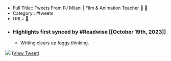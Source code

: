 - Full Title:: Tweets From PJ Milani | Film & Animation Teacher 🥷 🚢
- Category:: #tweets
- URL:: [🔗](https://twitter.com/milanicreative)
- ### Highlights first synced by #Readwise [[October 19th, 2023]]
    - Writing clears up foggy thinking. 

![](https://pbs.twimg.com/media/F8uUlr8bYAAEujS.png) ([View Tweet](https://twitter.com/milanicreative/status/1714627463358353643))
